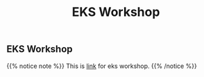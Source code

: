 ﻿---
title: "2. EKS Workshop"
chapter: false
weight: 21
---

## EKS Workshop 

{{% notice note %}}
This is [link](http://github.com/xuemark/workshop-eks) for eks workshop.
{{% /notice  %}}
